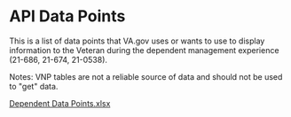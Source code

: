 # API Data Points

This is a list of data points that VA.gov uses or wants to use to display information to the Veteran during the dependent management experience (21-686, 21-674, 21-0538).

Notes: VNP tables are not a reliable source of data and should not be used to "get" data.


[Dependent Data Points.xlsx](https://github.com/user-attachments/files/22799058/Dependent.Data.Points.xlsx)
